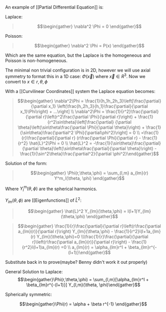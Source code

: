 An example of [[Partial Differential Equation]] is:

Laplace:
>$$\begin{gather} \nabla^2 \Phi = 0 \end{gather}$$

Poisson:
>$$\begin{gather} \nabla^2 \Phi = P(x) \end{gather}$$

Which are the same equation, but the Laplace is the homogeneous and Poisson is non-homogeneous.

The minimal non trivial configuration is in 2D, however we will use axial symmetry to format this in a 1D case: $\Phi(\vec x)$ where $\vec{x} \in R^3$.  Now we convert to $x \in r, \theta, \phi$

With a [[Curvilinear Coordinates]] system the Laplace equation becomes:

>$$\begin{gather} \nabla^2\Phi = \frac{1}{h_1h_2h_3}\left[\frac{\partial}{\partial x_1} \left(\frac{h_2h_3}{h_1}\frac{\partial}{\partial x_1}\Phi\right) + ...\right] \\ \nabla^2\Phi = \frac{1}{r^2}\frac{\partial}{\partial r}\left(r^2\frac{\partial \Phi}{\partial r}\right) + \frac{1}{r^2\sin\theta}\left[\frac{\partial} {\partial \theta}\left(\sin\theta\frac{\partial \Phi}{\partial \theta}\right) + \frac{1}{\sin\theta}\frac{\partial^2 \Phi}{\partial\phi^2}\right] = 0 \\ =\frac{1}{r}\frac{\partial}{\partial r} (r\frac{\partial \Phi}{\partial r} - \frac{1}{r^2} \hat{L}^2\Phi = 0 \\ \hat{L}^2 = -\frac{1}{\sin\theta}\frac{\partial}{\partial \theta}\left(\sin\theta\frac{\partial}{\partial \theta}\right) - \frac{1}{\sin^2\theta}\frac{\partial^2}{\partial \phi^2}\end{gather}$$

Solution of the form:

>$$\begin{gather} \Phi(r,\theta,\phi) = \sum_{l,m} a_{lm}(r) Y^m_l(\theta, \phi) \end{gather}$$

Where $Y^m_l(\theta, \phi)$ are the spherical harmonics.

$Y_{lm}(\theta,\phi)$ are [[Eigenfunctions]] of $\hat{L}^2$:

>$$\begin{gather} \hat{L}^2 Y_{lm}(\theta,\phi) = l(l+1)Y_{lm}(\theta,\phi) \end{gather}$$

>$$\begin{gather} \frac{1}{r}\frac{\partial}{\partial r}\left(r\frac{\partial a_{lm}(r)}{\partial r}\right) Y_{lm}(\theta,\phi) - \frac{1}{r^2}l(l+1a_{lm}(r) Y_{lm}(\theta,\phi)=0 \\\frac{1}{r}\frac{\partial}{\partial r}\left(r\frac{\partial a_{lm}(r)}{\partial r}\right) - \frac{1}{r^2}l(l+1)a_{lm}(r) =0
\\ a_{lm}(r) = \alpha_{lm}r^l + \beta_{lm}r^{-(l+1)}\end{gather}$$

Substitute back in to prove(maybe? Benny didn't work it out properly)

General Solution to Laplace: 
$$\begin{gather}\Phi(r,\theta,\phi) = \sum_{l,m}[\alpha_{lm}r^l + \beta_{lm}r^{-(l+1)}] Y_{l,m}(\theta, \phi)\end{gather}$$

Spherically symmetric: 

$$\begin{gather}\Phi(r) = \alpha + \beta r^{-1} \end{gather}$$